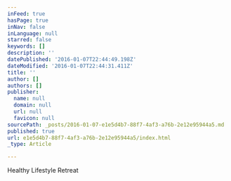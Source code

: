 ```yaml
---
inFeed: true
hasPage: true
inNav: false
inLanguage: null
starred: false
keywords: []
description: ''
datePublished: '2016-01-07T22:44:49.198Z'
dateModified: '2016-01-07T22:44:31.411Z'
title: ''
author: []
authors: []
publisher:
  name: null
  domain: null
  url: null
  favicon: null
sourcePath: _posts/2016-01-07-e1e5d4b7-88f7-4af3-a76b-2e12e95944a5.md
published: true
url: e1e5d4b7-88f7-4af3-a76b-2e12e95944a5/index.html
_type: Article

---
```

Healthy Lifestyle Retreat